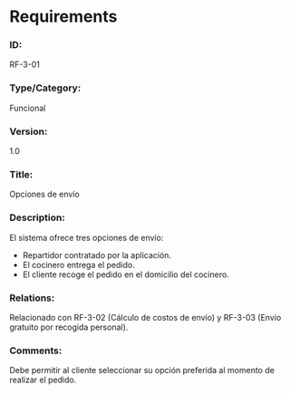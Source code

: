 # Requirements 

### ID:
RF-3-01

### Type/Category:
Funcional

### Version:
1.0

### Title:
Opciones de envío

### Description:
El sistema ofrece tres opciones de envío:
- Repartidor contratado por la aplicación.
- El cocinero entrega el pedido.
- El cliente recoge el pedido en el domicilio del cocinero.

### Relations:
Relacionado con RF-3-02 (Cálculo de costos de envío) y RF-3-03 (Envío gratuito por recogida personal).

### Comments:
Debe permitir al cliente seleccionar su opción preferida al momento de realizar el pedido.

